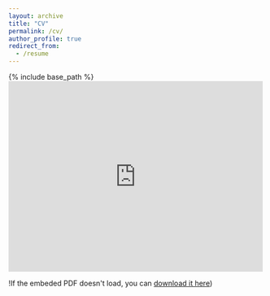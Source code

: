 ```yaml
---
layout: archive
title: "CV"
permalink: /cv/
author_profile: true
redirect_from:
  - /resume
---
```


{% include base_path %}
<embed src="http://example.com/the.pdf](https://github.com/sestoeckl/sestoeckl.github.io/blob/master/_pages/SEStoeckl_cv.pdf" width="500" height="375" 
 type="application/pdf">

!If the embeded PDF doesn't load, you can [download it here](https://github.com/sestoeckl/sestoeckl.github.io/blob/master/_pages/SEStoeckl_cv.pdf))
